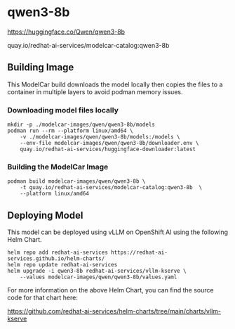 # qwen3-8b

https://huggingface.co/Qwen/qwen3-8b

quay.io/redhat-ai-services/modelcar-catalog:qwen3-8b

## Building Image

This ModelCar build downloads the model locally then copies the files to a container in multiple layers to avoid podman memory issues.

### Downloading model files locally

```
mkdir -p ./modelcar-images/qwen/qwen3-8b/models
podman run --rm --platform linux/amd64 \
    -v ./modelcar-images/qwen/qwen3-8b/models:/models \
    --env-file modelcar-images/qwen/qwen3-8b/downloader.env \
    quay.io/redhat-ai-services/huggingface-downloader:latest
```

### Building the ModelCar Image

```
podman build modelcar-images/qwen/qwen3-8b \
    -t quay.io/redhat-ai-services/modelcar-catalog:qwen3-8b  \
    --platform linux/amd64
```

## Deploying Model

This model can be deployed using vLLM on OpenShift AI using the following Helm Chart.

```
helm repo add redhat-ai-services https://redhat-ai-services.github.io/helm-charts/
helm repo update redhat-ai-services
helm upgrade -i qwen3-8b redhat-ai-services/vllm-kserve \
    --values modelcar-images/qwen/qwen3-8b/values.yaml
```

For more information on the above Helm Chart, you can find the source code for that chart here:

https://github.com/redhat-ai-services/helm-charts/tree/main/charts/vllm-kserve
